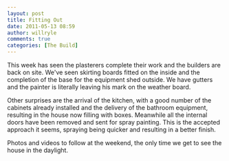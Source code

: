 ```yaml
---
layout: post
title: Fitting Out
date: 2011-05-13 08:59
author: willryle
comments: true
categories: [The Build]
---
```

This week has seen the plasterers complete their work and the builders are back on site. We've seen skirting boards fitted on the inside and the completion of the base for the equipment shed outside. We have gutters and the painter is literally leaving his mark on the weather board.

Other surprises are the arrival of the kitchen, with a good number of the cabinets already installed and the delivery of the bathroom equipment, resulting in the house now filling with boxes. Meanwhile all the internal doors have been removed and sent for spray painting. This is the accepted approach it seems, spraying being quicker and resulting in a better finish.

Photos and videos to follow at the weekend, the only time we get to see the house in the daylight.
